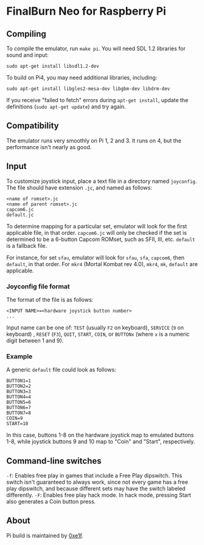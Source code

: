 # FinalBurn Neo for Raspberry Pi

## Compiling
To compile the emulator, run `make pi`. You will need SDL 1.2 libraries for
sound and input:

```
sudo apt-get install libsdl1.2-dev
```

To build on Pi4, you may need additional libraries, including:

```
sudo apt-get install libgles2-mesa-dev libgbm-dev libdrm-dev
```

If you receive "failed to fetch" errors during `apt-get install`, update
the definitions (`sudo apt-get update`) and try again.

## Compatibility
The emulator runs very smoothly on Pi 1, 2 and 3. It runs on 4, but the
performance isn't nearly as good.

## Input
To customize joystick input, place a text file in a directory named `joyconfig`.
The file should have extension `.jc`, and named as follows:

```
<name of romset>.jc
<name of parent romset>.jc
capcom6.jc
default.jc
```

To determine mapping for a particular set, emulator will look for the first
applicable file, in that order. `capcom6.jc` will only be checked if the set
is determined to be a 6-button Capcom ROMset, such as SFII, III, etc. 
`default` is a fallback file.

For instance, for set `sfau`, emulator will look for `sfau`, `sfa`, `capcom6`,
then `default`, in that order. For `mkr4` (Mortal Kombat rev 4.0), `mkr4`,
`mk`, `default` are applicable.

### Joyconfig file format
The format of the file is as follows:

```
<INPUT NAME>=<hardware joystick button number>
...
```

Input name can be one of: `TEST` (usually `F2` on keyboard), `SERVICE` (`9` on
keyboard) , `RESET` (`F3`), `QUIT`, `START`, `COIN`, or `BUTTONx` (where `x` is
a numeric digit between 1 and 9).

### Example
A generic `default` file could look as follows:

```
BUTTON1=1
BUTTON2=2
BUTTON3=3
BUTTON4=4
BUTTON5=6
BUTTON6=7
BUTTON7=8
COIN=9
START=10
```

In this case, buttons 1-8 on the hardware joystick map to emulated buttons 1-8,
while joystick buttons 9 and 10 map to "Coin" and "Start", respectively.

## Command-line switches
`-f`: Enables free play in games that include a Free Play dipswitch. This
switch isn't guaranteed to always work, since not every game has a free play
dipswitch, and because different sets may have the switch labeled differently.
`-F`: Enables free play hack mode. In hack mode, pressing Start also generates
a Coin button press.

## About
Pi build is maintained by [0xe1f](https://github.com/0xe1f).
